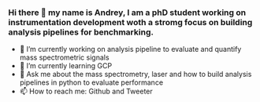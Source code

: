 ### Hi there 👋 my name is Andrey, I am a phD student working on instrumentation development woth a stromg focus on building analysis pipelines for benchmarking.
- 🔭 I’m currently working on analysis pipeline to evaluate and quantify mass spectrometric signals
- 🌱 I’m currently learning GCP
- 💬 Ask me about the mass spectrometry, laser and how to build analysis pipelines in python to evaluate performance 
- 📫 How to reach me: Github and Tweeter
<!--
**andrey101010/andrey101010** is a ✨ _special_ ✨ repository because its `README.md` (this file) appears on your GitHub profile.

Here are some ideas to get you started:


-->
